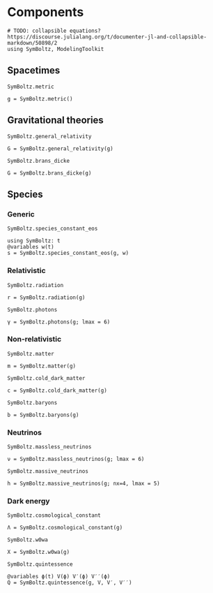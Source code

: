 # Components

```@setup components
# TODO: collapsible equations? https://discourse.julialang.org/t/documenter-jl-and-collapsible-markdown/50898/2
using SymBoltz, ModelingToolkit
```

## Spacetimes

```@docs
SymBoltz.metric
```
```@example components
g = SymBoltz.metric()
```

## Gravitational theories

```@docs
SymBoltz.general_relativity
```
```@example components
G = SymBoltz.general_relativity(g)
```

```@docs
SymBoltz.brans_dicke
```
```@example components
G = SymBoltz.brans_dicke(g)
```

## Species

### Generic

```@docs
SymBoltz.species_constant_eos
```
```@example components
using SymBoltz: t
@variables w(t)
s = SymBoltz.species_constant_eos(g, w)
```

### Relativistic

```@docs
SymBoltz.radiation
```
```@example components
r = SymBoltz.radiation(g)
```

```@docs
SymBoltz.photons
```
```@example components
γ = SymBoltz.photons(g; lmax = 6)
```

### Non-relativistic

```@docs
SymBoltz.matter
```
```@example components
m = SymBoltz.matter(g)
```

```@docs
SymBoltz.cold_dark_matter
```
```@example components
c = SymBoltz.cold_dark_matter(g)
```

```@docs
SymBoltz.baryons
```
```@example components
b = SymBoltz.baryons(g)
```

### Neutrinos

```@docs
SymBoltz.massless_neutrinos
```
```@example components
ν = SymBoltz.massless_neutrinos(g; lmax = 6)
```

```@docs
SymBoltz.massive_neutrinos
```
```@example components
h = SymBoltz.massive_neutrinos(g; nx=4, lmax = 5)
```

### Dark energy

```@docs
SymBoltz.cosmological_constant
```
```@example components
Λ = SymBoltz.cosmological_constant(g)
```

```@docs
SymBoltz.w0wa
```
```@example components
X = SymBoltz.w0wa(g)
```

```@docs
SymBoltz.quintessence
```
```@example components
@variables ϕ(t) V(ϕ) V′(ϕ) V′′(ϕ)
Q = SymBoltz.quintessence(g, V, V′, V′′)
```
